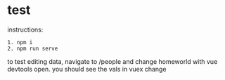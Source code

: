 # test

instructions:
```
1. npm i
2. npm run serve
```

to test editing data, navigate to /people and change homeworld with vue devtools open. you should see the vals in vuex change